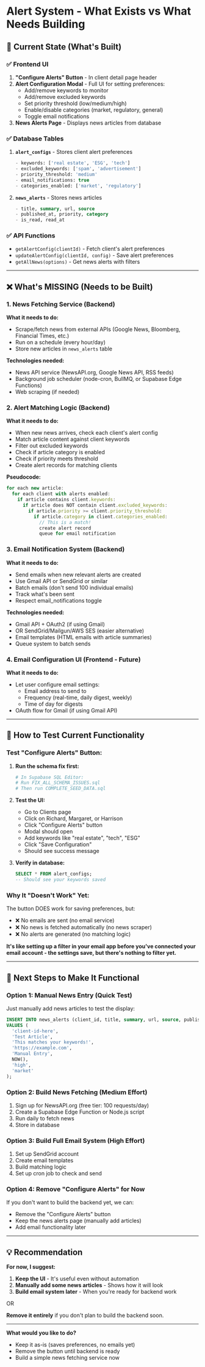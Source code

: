 # Alert System - What Exists vs What Needs Building

## 🎯 Current State (What's Built)

### ✅ Frontend UI
1. **"Configure Alerts" Button** - In client detail page header
2. **Alert Configuration Modal** - Full UI for setting preferences:
   - Add/remove keywords to monitor
   - Add/remove excluded keywords
   - Set priority threshold (low/medium/high)
   - Enable/disable categories (market, regulatory, general)
   - Toggle email notifications
3. **News Alerts Page** - Displays news articles from database

### ✅ Database Tables
1. **`alert_configs`** - Stores client alert preferences
   ```sql
   - keywords: ['real estate', 'ESG', 'tech']
   - excluded_keywords: ['spam', 'advertisement']
   - priority_threshold: 'medium'
   - email_notifications: true
   - categories_enabled: ['market', 'regulatory']
   ```

2. **`news_alerts`** - Stores news articles
   ```sql
   - title, summary, url, source
   - published_at, priority, category
   - is_read, read_at
   ```

### ✅ API Functions
- `getAlertConfig(clientId)` - Fetch client's alert preferences
- `updateAlertConfig(clientId, config)` - Save alert preferences
- `getAllNews(options)` - Get news alerts with filters

---

## ❌ What's MISSING (Needs to be Built)

### 1. News Fetching Service (Backend)
**What it needs to do:**
- Scrape/fetch news from external APIs (Google News, Bloomberg, Financial Times, etc.)
- Run on a schedule (every hour/day)
- Store new articles in `news_alerts` table

**Technologies needed:**
- News API service (NewsAPI.org, Google News API, RSS feeds)
- Background job scheduler (node-cron, BullMQ, or Supabase Edge Functions)
- Web scraping (if needed)

### 2. Alert Matching Logic (Backend)
**What it needs to do:**
- When new news arrives, check each client's alert config
- Match article content against client keywords
- Filter out excluded keywords
- Check if article category is enabled
- Check if priority meets threshold
- Create alert records for matching clients

**Pseudocode:**
```javascript
for each new article:
  for each client with alerts enabled:
    if article contains client.keywords:
      if article does NOT contain client.excluded_keywords:
        if article.priority >= client.priority_threshold:
          if article.category in client.categories_enabled:
            // This is a match!
            create alert record
            queue for email notification
```

### 3. Email Notification System (Backend)
**What it needs to do:**
- Send emails when new relevant alerts are created
- Use Gmail API or SendGrid or similar
- Batch emails (don't send 100 individual emails)
- Track what's been sent
- Respect email_notifications toggle

**Technologies needed:**
- Gmail API + OAuth2 (if using Gmail)
- OR SendGrid/Mailgun/AWS SES (easier alternative)
- Email templates (HTML emails with article summaries)
- Queue system to batch sends

### 4. Email Configuration UI (Frontend - Future)
**What it needs to do:**
- Let user configure email settings:
  - Email address to send to
  - Frequency (real-time, daily digest, weekly)
  - Time of day for digests
- OAuth flow for Gmail (if using Gmail API)

---

## 🔧 How to Test Current Functionality

### Test "Configure Alerts" Button:

1. **Run the schema fix first:**
   ```bash
   # In Supabase SQL Editor:
   # Run FIX_ALL_SCHEMA_ISSUES.sql
   # Then run COMPLETE_SEED_DATA.sql
   ```

2. **Test the UI:**
   - Go to Clients page
   - Click on Richard, Margaret, or Harrison
   - Click "Configure Alerts" button
   - Modal should open
   - Add keywords like "real estate", "tech", "ESG"
   - Click "Save Configuration"
   - Should see success message

3. **Verify in database:**
   ```sql
   SELECT * FROM alert_configs;
   -- Should see your keywords saved
   ```

### Why It "Doesn't Work" Yet:

The button DOES work for saving preferences, but:
- ❌ No emails are sent (no email service)
- ❌ No news is fetched automatically (no news scraper)
- ❌ No alerts are generated (no matching logic)

**It's like setting up a filter in your email app before you've connected your email account - the settings save, but there's nothing to filter yet.**

---

## 🚀 Next Steps to Make It Functional

### Option 1: Manual News Entry (Quick Test)
Just manually add news articles to test the display:
```sql
INSERT INTO news_alerts (client_id, title, summary, url, source, published_at, priority, category)
VALUES (
  'client-id-here',
  'Test Article',
  'This matches your keywords!',
  'https://example.com',
  'Manual Entry',
  NOW(),
  'high',
  'market'
);
```

### Option 2: Build News Fetching (Medium Effort)
1. Sign up for NewsAPI.org (free tier: 100 requests/day)
2. Create a Supabase Edge Function or Node.js script
3. Run daily to fetch news
4. Store in database

### Option 3: Build Full Email System (High Effort)
1. Set up SendGrid account
2. Create email templates
3. Build matching logic
4. Set up cron job to check and send

### Option 4: Remove "Configure Alerts" for Now
If you don't want to build the backend yet, we can:
- Remove the "Configure Alerts" button
- Keep the news alerts page (manually add articles)
- Add email functionality later

---

## 💡 Recommendation

**For now, I suggest:**

1. **Keep the UI** - It's useful even without automation
2. **Manually add some news articles** - Shows how it will look
3. **Build email system later** - When you're ready for backend work

OR

**Remove it entirely** if you don't plan to build the backend soon.

---

**What would you like to do?**
- Keep it as-is (saves preferences, no emails yet)
- Remove the button until backend is ready
- Build a simple news fetching service now

